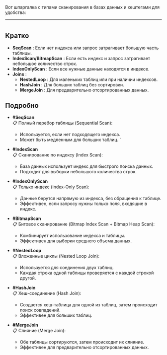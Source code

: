 Вот шпаргалка с типами сканирования в базах данных и хештегами для удобства:

---

#


## **Кратко**

- **SeqScan** : Если нет индекса или запрос затрагивает большую часть таблицы.
- **IndexScan/BitmapScan** : Если есть индекс и запрос затрагивает небольшое количество строк.
- **IndexOnlyScan** : Если все нужные данные находятся в индексе.
- **Joins** :
    - **NestedLoop** : Для маленьких таблиц или при наличии индексов.
    - **HashJoin** : Для больших таблиц без сортировки.
    - **MergeJoin** : Для предварительно отсортированных данных.

## **Подробно**

- **#SeqScan**  
  📋 Полный перебор таблицы (Sequential Scan):  
  - Используется, если нет подходящего индекса.  
  - Может быть медленным для больших таблиц.  `

- **#IndexScan**  
  📋 Сканирование по индексу (Index Scan):  
  - База данных использует индекс для быстрого поиска данных.  
  - Подходит для выборки небольшого количества строк.  

- **#IndexOnlyScan**  
  📋 Только индекс (Index-Only Scan):  
  - Данные берутся напрямую из индекса, без обращения к таблице.  
  - Эффективен, если запросу нужны только поля, входящие в индекс. 

- **#BitmapScan**  
  📋 Битовое сканирование (Bitmap Index Scan + Bitmap Heap Scan):  
  - Комбинирует использование индекса и таблицы.  
  - Эффективен для выборки среднего объема данных.  


- **#NestedLoop**  
  📋 Вложенные циклы (Nested Loop Join):  
  - Используется для соединения двух таблиц.  
  - Каждая строка одной таблицы проверяется с каждой строкой другой.  
 
- **#HashJoin**  
  📋 Хеш-соединение (Hash Join):  
  - Создается хеш-таблица для одной из таблиц, затем происходит поиск совпадений.  
  - Эффективен для больших таблиц.  

- **#MergeJoin**  
  📋 Слияние (Merge Join):  
  - Обе таблицы сортируются, затем происходит их слияние.  
  - Эффективен для предварительно отсортированных данных.  


